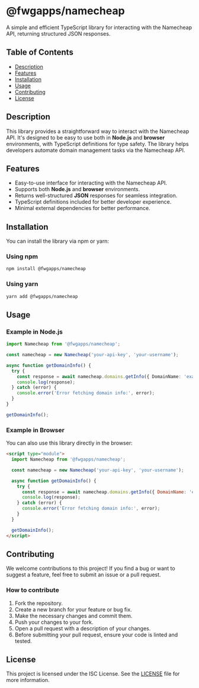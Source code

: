 # @fwgapps/namecheap

A simple and efficient TypeScript library for interacting with the Namecheap API, returning structured JSON responses.

## Table of Contents

- [Description](#description)
- [Features](#features)
- [Installation](#installation)
- [Usage](#usage)
- [Contributing](#contributing)
- [License](#license)

## Description

This library provides a straightforward way to interact with the Namecheap API. It's designed to be easy to use both in **Node.js** and **browser** environments, with TypeScript definitions for type safety. The library helps developers automate domain management tasks via the Namecheap API.

## Features

- Easy-to-use interface for interacting with the Namecheap API.
- Supports both **Node.js** and **browser** environments.
- Returns well-structured **JSON** responses for seamless integration.
- TypeScript definitions included for better developer experience.
- Minimal external dependencies for better performance.

## Installation

You can install the library via npm or yarn:

### Using npm

```bash
npm install @fwgapps/namecheap
```

### Using yarn
```bash
yarn add @fwgapps/namecheap
```

## Usage
### Example in Node.js
```ts
import Namecheap from '@fwgapps/namecheap';

const namecheap = new Namecheap('your-api-key', 'your-username');

async function getDomainInfo() {
  try {
    const response = await namecheap.domains.getInfo({ DomainName: 'example.com' });
    console.log(response);
  } catch (error) {
    console.error('Error fetching domain info:', error);
  }
}

getDomainInfo();
```
### Example in Browser
You can also use this library directly in the browser:
```html
<script type="module">
  import Namecheap from '@fwgapps/namecheap';

  const namecheap = new Namecheap('your-api-key', 'your-username');

  async function getDomainInfo() {
    try {
      const response = await namecheap.domains.getInfo({ DomainName: 'example.com' });
      console.log(response);
    } catch (error) {
      console.error('Error fetching domain info:', error);
    }
  }

  getDomainInfo();
</script>
```

## Contributing
We welcome contributions to this project! If you find a bug or want to suggest a feature, feel free to submit an issue or a pull request.

### How to contribute
1. Fork the repository. 
2. Create a new branch for your feature or bug fix. 
3. Make the necessary changes and commit them. 
4. Push your changes to your fork. 
5. Open a pull request with a description of your changes. 
6. Before submitting your pull request, ensure your code is linted and tested.

## License
This project is licensed under the ISC License. See the [LICENSE](https://github.com/fwgapps/namecheap/LICENSE) file for more information.